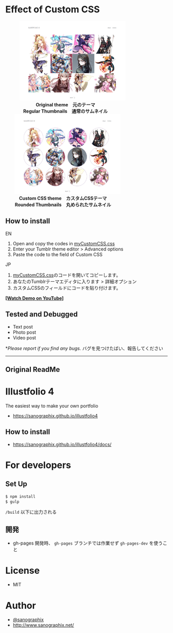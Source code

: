 # Effect of Custom CSS
<section style="width:100%;display:flex;flex-wrap:wrap;">
        <div align="center">
            <a href='/screenshots/BEFORE-illustfolio4-original-square-thumbnails.png'><img src='/screenshots/BEFORE-illustfolio4-original-square-thumbnails-thumb.png' alt='Original Design' width="330px"></a><br><b>Original theme　元のテーマ<br>Regular Thumbnails　通常のサムネイル</b>
        </div>
        <div align="center">
        <a href='/screenshots/AFTER-illustfolio4-custom-rounded-thumbnails.png'><img src='/screenshots/AFTER-illustfolio4-custom-rounded-thumbnails-thumb.png' width="330px"></a><br><b>Custom CSS theme　カスタムCSSテーマ<br>Rounded Thumbnails　丸められたサムネイル</b>
        </div>
</section>

## How to install
EN
1. Open and copy the codes in [myCustomCSS.css](myCustomCSS.css)
2. Enter your Tumblr theme editor > Advanced options
3. Paste the code to the field of Custom CSS

JP
1. [myCustomCSS.css](myCustomCSS.css)のコードを開いてコピーします。
2. あなたのTumblrテーマエディタに入ります > 詳細オプション
3. カスタムCSSのフィールドにコードを貼り付けます。

**[[Watch Demo on YouTube]](https://www.youtube.com/embed/X32ctxHbN5E)**

## Tested and Debugged
- Text post
- Photo post
- Video post

\**Please report if you find any bugs.* バグを見つけたばい、報告してください


---
Original ReadMe
---

# Illustfolio 4

The easiest way to make your own portfolio

- <https://sanographix.github.io/illustfolio4>

## How to install

- <https://sanographix.github.io/illustfolio4/docs/>

# For developers

## Set Up

    $ npm install
    $ gulp

`/build` 以下に出力される

## 開発

- gh-pages 開発時、 `gh-pages` ブランチでは作業せず `gh-pages-dev` を使うこと

# License

- MIT

# Author

- [@sanographix](https://twitter.com/sanographix)
- <http://www.sanographix.net/>
